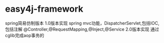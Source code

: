 # easy4j-framework
spring简易仿制版本
1.0版本实现
  spring mvc功能，DispatcherServlet,包括IOC,包括注解 @Controller,@RequestMapping,@Inject,@Service
2.0版本实现
  通过cglib完成aop事务的

